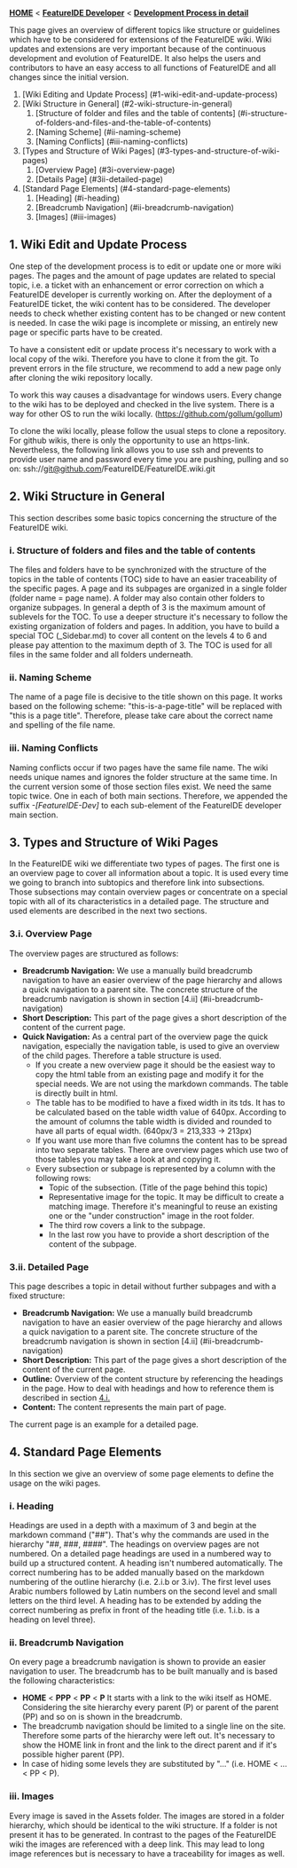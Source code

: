 <!-- Breadcrumb -->
[**HOME**](https://github.com/FeatureIDE/FeatureIDE/wiki) < [**FeatureIDE Developer**](https://github.com/FeatureIDE/FeatureIDE/wiki/FeatureIDE-Developer) < [**Development Process in detail**](https://github.com/FeatureIDE/FeatureIDE/wiki/Development-Process-in-detail)

<!-- Introduction -->
This page gives an overview of different topics like structure or guidelines which have to be considered for extensions of the FeatureIDE wiki. Wiki updates and extensions are very important because of the continuous development and evolution of FeatureIDE. It also helps the users and contributors to have an easy access to all functions of FeatureIDE and all changes since the initial version.

<!-- Outline -->
1. [Wiki Editing and Update Process] (#1-wiki-edit-and-update-process)
2. [Wiki Structure in General] (#2-wiki-structure-in-general)
	1. [Structure of folder and files and the table of contents] (#i-structure-of-folders-and-files-and-the-table-of-contents)
	2. [Naming Scheme] (#ii-naming-scheme)
	3. [Naming Conflicts] (#iii-naming-conflicts)
3. [Types and Structure of Wiki Pages] (#3-types-and-structure-of-wiki-pages)
	1. [Overview Page] (#3i-overview-page)
	2. [Details Page] (#3ii-detailed-page)
4. [Standard Page Elements] (#4-standard-page-elements)
	1. [Heading] (#i-heading)
	2. [Breadcrumb Navigation] (#ii-breadcrumb-navigation)
	3. [Images] (#iii-images)


<!-- Content -->
## 1. Wiki Edit and Update Process
One step of the development process is to edit or update one or more wiki pages. The pages and the amount of page updates are related to special topic, i.e. a ticket with an enhancement or error correction on which a FeatureIDE developer is currently working on. After the deployment of a FeatureIDE ticket, the wiki content has to be considered. The developer needs to check whether existing content has to be changed or new content is needed. In case the wiki page is incomplete or missing, an entirely new page or specific parts have to be created.

To have a consistent edit or update process it's necessary to work with a local copy of the wiki. Therefore you have to clone it from the git. To prevent errors in the file structure, we recommend to add a new page only after cloning the wiki repository locally. 

To work this way causes a disadvantage for windows users. Every change to the wiki has to be deployed and checked in the live system. There is a way for other OS to run the wiki locally. (https://github.com/gollum/gollum)

To clone the wiki locally, please follow the usual steps to clone a repository. For github wikis, there is only the opportunity to use an https-link. Nevertheless, the following link allows you to use ssh and prevents to provide user name and password every time you are pushing, pulling and so on:
ssh://git@github.com/FeatureIDE/FeatureIDE.wiki.git

## 2. Wiki Structure in General
This section describes some basic topics concerning the structure of the FeatureIDE wiki.
### i. Structure of folders and files and the table of contents
The files and folders have to be synchronized with the structure of the topics in the table of contents (TOC) side to have an easier traceability of the specific pages. A page and its subpages are organized in a single folder (folder name = page name). A folder may also contain other folders to organize subpages. In general a depth of 3 is the maximum amount of sublevels for the TOC. To use a deeper structure it's necessary to follow the existing organization of folders and pages. In addition, you have to build a special TOC (_Sidebar.md) to cover all content on the levels 4 to 6 and please pay attention to the maximum depth of 3. The TOC is used for all files in the same folder and all folders underneath.

### ii. Naming Scheme
The name of a page file is decisive to the title shown on this page. It works based on the following scheme: "this-is-a-page-title" will be replaced with "this is a page title". Therefore, please take care about the correct name and spelling of the file name. 

### iii. Naming Conflicts
Naming conflicts occur if two pages have the same file name. The wiki needs unique names and ignores the folder structure at the same time. In the current version some of those section files exist. We need the same topic twice. One in each of both main sections. Therefore, we appended the suffix *-[FeatureIDE-Dev]* to each sub-element of the FeatureIDE developer main section.

## 3. Types and Structure of Wiki Pages
In the FeatureIDE wiki we differentiate two types of pages. The first one is an overview page to cover all information about a topic. It is used every time we going to branch into subtopics and therefore link into subsections. Those subsections may contain overview pages or concentrate on a special topic with all of its characteristics in a detailed page. The structure and used elements are described in the next two sections.

### 3.i. Overview Page
The overview pages are structured as follows:
* **Breadcrumb Navigation:**  We use a manually build breadcrumb navigation to have an easier overview of the page hierarchy and allows a quick navigation to a parent site. The concrete structure of the breadcrumb navigation is shown in section [4.ii] (#ii-breadcrumb-navigation)
* **Short Description:** This part of the page gives a short description of the content of the current page.
* **Quick Navigation:** As a central part of the overview page the quick navigation, especially the navigation table, is used to give an overview of the child pages. Therefore a table structure is used. 
  * If you create a new overview page it should be the easiest way to copy the html table from an existing page and modify it for the special needs. We are not using the markdown commands. The table is directly built in html.
  * The table has to be modified to have a fixed width in its tds. It has to be calculated based on the table width value of 640px. According to the amount of columns the table width is divided and rounded to have all parts of equal width. (640px/3 = 213,333 -> 213px)
  * If you want use more than five columns the content has to be spread into two separate tables. There are overview pages which use two of those tables you may take a look at and copying it.
  * Every subsection or subpage is represented by a column with the following rows:
    * Topic of the subsection. (Title of the page behind this topic)
	* Representative image for the topic. It may be difficult to create a matching image. Therefore it's meaningful to reuse an existing one or the "under construction" image in the root folder.
	* The third row covers a link to the subpage.
	* In the last row you have to provide a short description of the content of the subpage.
	
### 3.ii. Detailed Page
This page describes a topic in detail without further subpages and with a fixed structure:
* **Breadcrumb Navigation:**  We use a manually build breadcrumb navigation to have an easier overview of the page hierarchy and allows a quick navigation to a parent site. The concrete structure of the breadcrumb navigation is shown in section [4.ii] (#ii-breadcrumb-navigation)
* **Short Description:** This part of the page gives a short description of the content of the current page.
* **Outline:** Overview of the content structure by referencing the headings in the page. How to deal with headings and how to reference them is described in section [4.i.](#i-heading)
* **Content:** The content represents the main part of page.

The current page is an example for a detailed page.

## 4. Standard Page Elements
In this section we give an overview of some page elements to define the usage on the wiki pages.

### i. Heading
Headings are used in a depth with a maximum of 3 and begin at the markdown command ("##"). That's why the commands are used in the hierarchy "##, ###, ####". The headings on overview pages are not numbered. On a detailed page headings are used in a numbered way to build up a structured content. A heading isn't numbered automatically. 
The correct numbering has to be added manually based on the markdown numbering of the outline hierarchy (i.e. 2.i.b or 3.iv). The first level uses Arabic numbers followed by Latin numbers on the second level and small letters on the third level. 
A heading has to be extended by adding the correct numbering as prefix in front of the heading title (i.e. 1.i.b. is a heading on level three).

### ii. Breadcrumb Navigation
On every page a breadcrumb navigation is shown to provide an easier navigation to user. The breadcrumb has to be built manually and is based the following characteristics:
* **HOME** < **PPP** < **PP** < **P** It starts with a link to the wiki itself as HOME. Considering the site hierarchy every parent (P) or parent of the parent (PP) and so on is shown in the breadcrumb. 
* The breadcrumb navigation should be limited to a single line on the site. Therefore some parts of the hierarchy were left out. It's necessary to show the HOME link in front and the link to the direct parent and if it's possible higher parent (PP). 
* In case of hiding some levels they are substituted by "..." (i.e. HOME < ... < PP < P).

### iii. Images
Every image is saved in the Assets folder. The images are stored in a folder hierarchy, which should be identical to the wiki structure. If a folder is not present it has to be generated. In contrast to the pages of the FeatureIDE wiki the images are referenced with a deep link. This may lead to long image references but is necessary to have a traceability for images as well.




